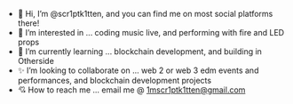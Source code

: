 - 💞️ Hi, I’m @scr1ptk1tten, and you can find me on most social platforms there!
- 💫 I’m interested in ... coding music live, and performing with fire and LED props
- 🍄 I’m currently learning ... blockchain development, and building in Otherside 
- ✨ I’m looking to collaborate on ... web 2 or web 3 edm events and performances, and blockchain development projects
- 💘 How to reach me ... email me @ 1mscr1ptk1tten@gmail.com

<!---
scr1ptk1tten/scr1ptk1tten is a ✨ special ✨ repository because its `README.md` (this file) appears on your GitHub profile.
You can click the Preview link to take a look at your changes.
--->
